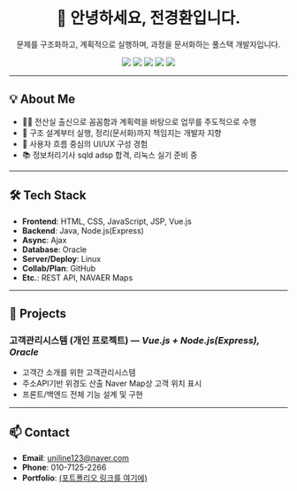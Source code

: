 <!-- 헤더 영역 -->
<div align="center">

# 👋 안녕하세요, 전경환입니다.

문제를 구조화하고, 계획적으로 실행하며, 과정을 문서화하는 풀스택 개발자입니다.

<!-- 뱃지 
<!--<img src="https://img.shields.io/badge/React-61DAFB?logo=react&logoColor=000" />-->
<img src="https://img.shields.io/badge/java-%23ED8B00.svg?style=for-the-badge&logo=openjdk&logoColor=white" />
<img src="https://img.shields.io/badge/vuejs-%2335495e.svg?style=for-the-badge&logo=vuedotjs&logoColor=%234FC08D" />
<img src="https://img.shields.io/badge/Node.js-339933?style=for-the-badge&logo=node.js&logoColor=fff" />
<!--<img src="https://img.shields.io/badge/Spring%20Boot-6DB33F?logo=springboot&logoColor=fff" />-->
<!--<img src="https://img.shields.io/badge/MySQL-4479A1?logo=mysql&logoColor=fff" />-->
<img src="https://img.shields.io/badge/Oracle-F80000?style=for-the-badge&logo=oracle&logoColor=fff" />
<!--<img src="https://img.shields.io/badge/AWS%20EC2-FF9900?logo=amazonaws&logoColor=fff" />-->
<!--<img src="https://img.shields.io/badge/Firebase-FFCA28?logo=firebase&logoColor=000" />-->
<!--<img src="https://img.shields.io/badge/Figma-F24E1E?logo=figma&logoColor=fff" />-->
<img src="https://img.shields.io/badge/GitHub-181717?style=for-the-badge&logo=github&logoColor=fff" />

</div>

<!-- --- -->

<!-- ### :octocat: 소개 -->
<!-- - 🔭 지금 열심히 Git / GitHub 공부 중입니다.   -->
<!-- - 🤔 마크다운 문법도 배우는 중입니다.   -->
<!-- - 😄 모두 함께 화이팅! -->

---

## 💡 About Me
- 🧑‍🏫 전산실 출신으로 꼼꼼함과 계획력을 바탕으로 업무를 주도적으로 수행  
- 🧩 구조 설계부터 실행, 정리(문서화)까지 책임지는 개발자 지향  
- 🧠 사용자 흐름 중심의 UI/UX 구성 경험  
- 📚 정보처리기사 sqld adsp 합격, 리눅스 실기 준비 중  

---

## 🛠 Tech Stack
- **Frontend**: HTML, CSS, JavaScript, JSP, Vue.js  
- **Backend**: Java, Node.js(Express)  
- **Async**: Ajax  
- **Database**: Oracle  
- **Server/Deploy**: Linux  
- **Collab/Plan**: GitHub  
- **Etc.**: REST API, NAVAER Maps  

---

## 📌 Projects

<!-- ### 과실제로 (팀 프로젝트, 5인) — *Vue3 + Spring Boot, Oracle*
- 교통사고 과실 비율 상담 서비스
- 공통 게시판 기능(에디터, 첨부, 페이징) 설계 및 개발
- 변호사 후기 분석 (LangChain + Python + Oracle) 연동
- 전체 UI 스타일 가이드 작성 -->

### 고객관리시스템 (개인 프로젝트) — *Vue.js + Node.js(Express), Oracle*
- 고객간 소개를 위한 고객관리시스템
- 주소API기반 위경도 산출 Naver Map상 고객 위치 표시
- 프론트/백엔드 전체 기능 설계 및 구현

<!-- ### 랜덤어때 (팀 프로젝트, 5인) — *Flutter + Firebase*
- AI 기반 랜덤 여행 추천 앱
- 위치 기반 스탬프 적립 (Geolocator + 알림/진동)
- 공유 앨범 (Firebase Storage + 확대보기 Swiper UI)
- 메인 페이지 UI -->

---

## 📫 Contact
- **Email**: uniline123@naver.com
- **Phone**: 010-7125-2266
- **Portfolio**: [(포트폴리오 링크를 여기에)](https://docs.google.com/presentation/d/1odBeM7cjl_S-UrFpN7bTaJig_9g1Hrtn0eI29ctCTvw/edit?slide=id.p#slide=id.p)

